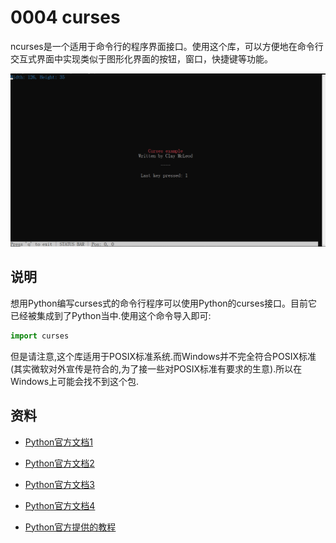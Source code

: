 # 0004 curses

ncurses是一个适用于命令行的程序界面接口。使用这个库，可以方便地在命令行交互式界面中实现类似于图形化界面的按钮，窗口，快捷键等功能。

![curses示例](images/cursesExample.png)

## 说明

想用Python编写curses式的命令行程序可以使用Python的curses接口。目前它已经被集成到了Python当中.使用这个命令导入即可:

```python
import curses
```

但是请注意,这个库适用于POSIX标准系统.而Windows并不完全符合POSIX标准(其实微软对外宣传是符合的,为了接一些对POSIX标准有要求的生意).所以在Windows上可能会找不到这个包.

## 资料

* [Python官方文档1](https://docs.python.org/3/library/curses.html)

* [Python官方文档2](https://docs.python.org/3/library/curses.html#module-curses.textpad)

* [Python官方文档3](https://docs.python.org/3/library/curses.ascii.html)

* [Python官方文档4](https://docs.python.org/3/library/curses.panel.html)

* [Python官方提供的教程](https://docs.python.org/3/howto/curses.html)